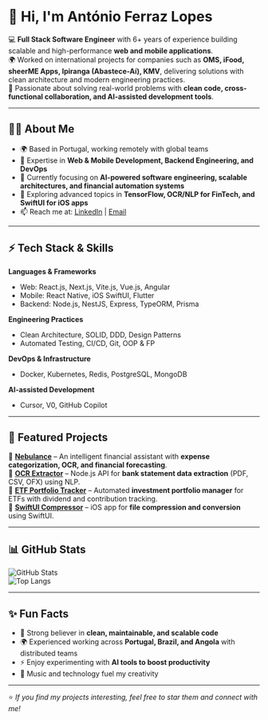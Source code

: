 <p align="center">
  <div style="
    width:150px;
    height:150px;
    border-radius:50%;
    background-image: url('https://avatars.githubusercontent.com/u/49714406?v=4');
    background-size: cover;
    background-position: center;
  ">
  </div>
</p>

# 👋 Hi, I'm António Ferraz Lopes  

💻 **Full Stack Software Engineer** with 6+ years of experience building scalable and high-performance **web and mobile applications**.  
🌍 Worked on international projects for companies such as **OMS, iFood, sheerME Apps, Ipiranga (Abastece-Aí), KMV**, delivering solutions with clean architecture and modern engineering practices.  
🚀 Passionate about solving real-world problems with **clean code, cross-functional collaboration, and AI-assisted development tools**.  

---

## 🧑‍💻 About Me
- 🌍 Based in Portugal, working remotely with global teams  
- 📌 Expertise in **Web & Mobile Development, Backend Engineering, and DevOps**  
- 🎯 Currently focusing on **AI-powered software engineering, scalable architectures, and financial automation systems**  
- 🧠 Exploring advanced topics in **TensorFlow, OCR/NLP for FinTech, and SwiftUI for iOS apps**  
- 📫 Reach me at: [LinkedIn](www.linkedin.com/in/alopesdev) | [Email](mailto:antonioferrazlopes@hotmail.com)  

---

## ⚡ Tech Stack & Skills
**Languages & Frameworks**  
- Web: React.js, Next.js, Vite.js, Vue.js, Angular  
- Mobile: React Native, iOS SwiftUI, Flutter  
- Backend: Node.js, NestJS, Express, TypeORM, Prisma  

**Engineering Practices**  
- Clean Architecture, SOLID, DDD, Design Patterns  
- Automated Testing, CI/CD, Git, OOP & FP  

**DevOps & Infrastructure**  
- Docker, Kubernetes, Redis, PostgreSQL, MongoDB  

**AI-assisted Development**  
- Cursor, V0, GitHub Copilot  

---

## 📌 Featured Projects
🔹 [**Nebulance**](https://github.com/alopes-dev/nebulance-api) – An intelligent financial assistant with **expense categorization, OCR, and financial forecasting**.  
🔹 [**OCR Extractor**](https://github.com/alopes-dev/ocr-extractor) – Node.js API for **bank statement data extraction** (PDF, CSV, OFX) using NLP.  
🔹 [**ETF Portfolio Tracker**](https://github.com/alopes-dev/finance-portfolio) – Automated **investment portfolio manager** for ETFs with dividend and contribution tracking.  
🔹 [**SwiftUI Compressor**](https://github.com/alopes-dev/swiftui-compressor) – iOS app for **file compression and conversion** using SwiftUI.  

---

## 📊 GitHub Stats
![GitHub Stats](https://github-readme-stats.vercel.app/api?username=alopes-dev&show_icons=true&theme=tokyonight)  
![Top Langs](https://github-readme-stats.vercel.app/api/top-langs/?username=alopes-dev&layout=compact&theme=tokyonight)  

---

## ✨ Fun Facts
- 🧩 Strong believer in **clean, maintainable, and scalable code**  
- 🌍 Experienced working across **Portugal, Brazil, and Angola** with distributed teams  
- ⚡ Enjoy experimenting with **AI tools to boost productivity**  
- 🎵 Music and technology fuel my creativity  

---

⭐ *If you find my projects interesting, feel free to star them and connect with me!*  
